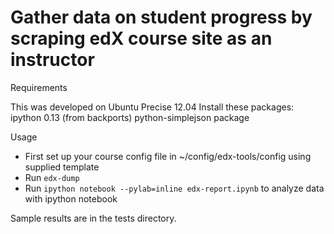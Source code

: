 # Gather data on student progress by scraping edX course site as an instructor

Requirements

This was developed on Ubuntu Precise 12.04
Install these packages:
  ipython 0.13 (from backports)
  python-simplejson package

Usage

* First set up your course config file in ~/config/edx-tools/config  using supplied template
* Run `edx-dump`
* Run `ipython notebook --pylab=inline edx-report.ipynb` to analyze data with ipython notebook

Sample results are in the tests directory.

